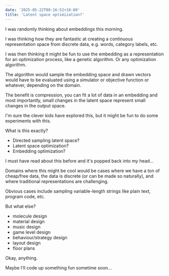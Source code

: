 ```yaml
---
date: '2025-05-22T09:16:52+10:00'
title: 'Latent space optimization?'
---
```


I was randomly thinking about embeddings this morning.

I was thinking how they are fantastic at creating a continuous representation space from discrete data, e.g. words, category labels, etc.

I was then thinking it might be fun to use the embedding as a representation for an optimization process, like a genetic algorithm. Or any optimization algorithm.

The algorithm would sample the embedding space and drawn vectors would have to be evaluated using a simulator or objective function or whatever, depending on the domain.

The benefit is compression, you can fit a lot of data in an embedding and most importantly, small changes in the latent space represent small changes in the output space.

I'm sure the clever kids have explored this, but it might be fun to do some experiments with this.

What is this exactly?

- Directed sampling latent space?
- Latent space optimization?
- Embedding optimization?

I must have read about this before and it's popped back into my head...

Domains where this might be cool would be cases where we have a ton of cheap/free data, the data is discrete (or can be made so naturally), and where traditional representations are challenging.

Obvious cases include sampling variable-length strings like plain text, program code, etc.

But what else?

- molecule design
- material design
- music design
- game level design
- behaviour/strategy design
- layout design
- floor plans

Okay, anything.

Maybe I'll code up something fun sometime soon...